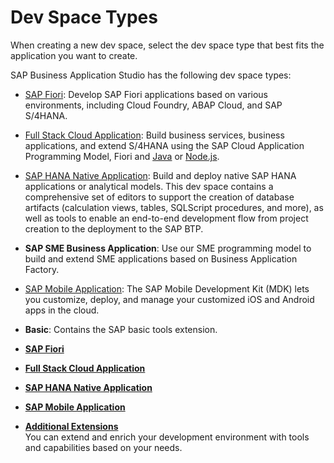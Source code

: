 <!-- loio4142f786f3d345699c3d5fbebda5ded6 -->

# Dev Space Types

When creating a new dev space, select the dev space type that best fits the application you want to create.



SAP Business Application Studio has the following dev space types:

-   [SAP Fiori](SAP_Fiori_354f00c.md): Develop SAP Fiori applications based on various environments, including Cloud Foundry, ABAP Cloud, and SAP S/4HANA.
-   [Full Stack Cloud Application](Full_Stack_Cloud_Application_de0af65.md): Build business services, business applications, and extend S/4HANA using the SAP Cloud Application Programming Model, Fiori and [Java](https://www.java.com/) or [Node.js](https://nodejs.org/).
-   [SAP HANA Native Application](SAP_HANA_Native_Application_7eae9c5.md): Build and deploy native SAP HANA applications or analytical models. This dev space contains a comprehensive set of editors to support the creation of database artifacts \(calculation views, tables, SQLScript procedures, and more\), as well as tools to enable an end-to-end development flow from project creation to the deployment to the SAP BTP.
-   **SAP SME Business Application**: Use our SME programming model to build and extend SME applications based on Business Application Factory.
-   [SAP Mobile Application](SAP_Mobile_Application_95f86cc.md): The SAP Mobile Development Kit \(MDK\) lets you customize, deploy, and manage your customized iOS and Android apps in the cloud.
-   **Basic**: Contains the SAP basic tools extension.

-   **[SAP Fiori](SAP_Fiori_354f00c.md "")**  

-   **[Full Stack Cloud Application](Full_Stack_Cloud_Application_de0af65.md "")**  

-   **[SAP HANA Native Application](SAP_HANA_Native_Application_7eae9c5.md "")**  

-   **[SAP Mobile Application](SAP_Mobile_Application_95f86cc.md "")**  

-   **[Additional Extensions](Additional_Extensions_7188fed.md "You can extend and enrich your development environment with tools and capabilities based
		on your needs. ")**  
You can extend and enrich your development environment with tools and capabilities based on your needs.

